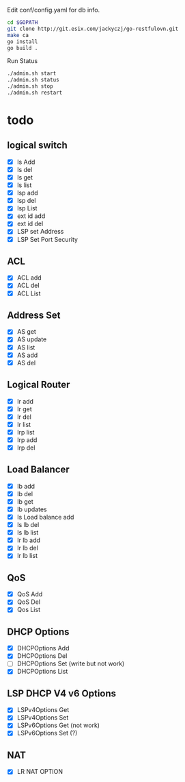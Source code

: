 Edit conf/config.yaml for db info.
```bash
cd $GOPATH
git clone http://git.esix.com/jackyczj/go-restfulovn.git
make ca
go install
go build .
```

Run Status
```bash
./admin.sh start
./admin.sh status
./admin.sh stop
./admin.sh restart

```
todo
====
logical switch
--
- [x] ls Add
- [x] ls del
- [x] ls get
- [x] ls list
- [x] lsp add
- [x] lsp del
- [x] lsp List
- [x] ext id add
- [x] ext id del
- [x] LSP set Address
- [x] LSP Set Port Security

ACL
--
- [x] ACL add
- [x] ACL del
- [x] ACL List

Address Set
--
- [x] AS get
- [x] AS update
- [x] AS list
- [x] AS add
- [x] AS del

Logical Router
--
- [x] lr add
- [x] lr get
- [x] lr del
- [x] lr list
- [x] lrp list 
- [x] lrp add
- [x] lrp del

Load Balancer
--
- [x] lb add
- [x] lb del
- [x] lb get
- [x] lb updates
- [x] ls Load balance add
- [x] ls lb del
- [x] ls lb list
- [x] lr lb add
- [x] lr lb del
- [x] lr lb list

QoS
--
- [x] QoS Add
- [x] QoS Del
- [x] Qos List

DHCP Options
--
- [x] DHCPOptions Add
- [x] DHCPOptions Del
- [ ] DHCPOptions Set  (write but not work)
- [x] DHCPOptions List

LSP DHCP V4 v6 Options
--
- [x] LSPv4Options Get
- [x] LSPv4Options Set
- [x] LSPv6Options Get (not work)
- [x] LSPv6Options Set (?)

NAT
--
- [x] LR NAT OPTION
